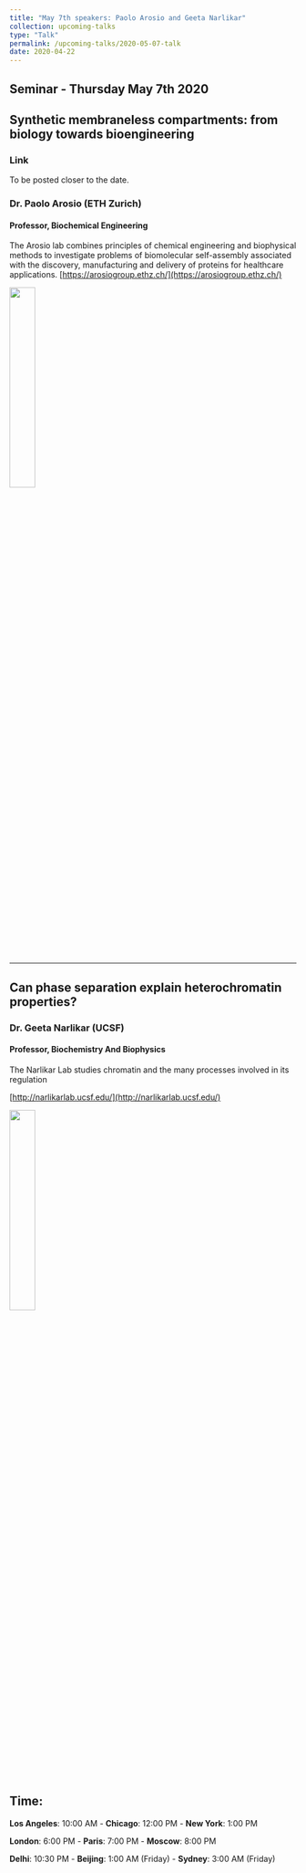 ```yaml
---
title: "May 7th speakers: Paolo Arosio and Geeta Narlikar"
collection: upcoming-talks
type: "Talk"
permalink: /upcoming-talks/2020-05-07-talk
date: 2020-04-22
---
```


## Seminar - Thursday May 7th 2020


## Synthetic membraneless compartments: from biology towards bioengineering

### Link
To be posted closer to the date.

### Dr. Paolo Arosio (ETH Zurich)

#### Professor, Biochemical Engineering
The Arosio lab combines principles of chemical engineering and biophysical methods to investigate problems of biomolecular self-assembly associated with the discovery, manufacturing and delivery of proteins for healthcare applications. 
[https://arosiogroup.ethz.ch/](https://arosiogroup.ethz.ch/)

<img src="{{site.baseurl}}/images/speakers/2020/arosio.jpg" width="30%">

---

## Can phase separation explain heterochromatin properties?

### Dr. Geeta Narlikar (UCSF)

#### Professor, Biochemistry And Biophysics

The Narlikar Lab studies chromatin and the many processes involved in its regulation

[http://narlikarlab.ucsf.edu/](http://narlikarlab.ucsf.edu/)

<img src="{{site.baseurl}}/images/speakers/2020/narlikar.jpg" width="30%">


## Time:
**Los Angeles**: 10:00 AM - **Chicago**: 12:00 PM  - **New York**: 1:00 PM 

**London**: 6:00 PM - **Paris**: 7:00 PM - **Moscow**: 8:00 PM 

**Delhi**: 10:30 PM - **Beijing**: 1:00 AM (Friday)  - **Sydney**: 3:00 AM (Friday)




